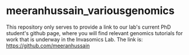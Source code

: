 # meeranhussain_variousgenomics

This repository only serves to provide a link to our lab's current PhD student's github page, where you will find relevant genomics tutorials for work that is underway in the Invasomics Lab. The link is: https://github.com/meeranhussain
